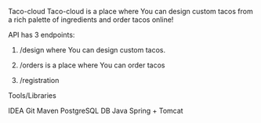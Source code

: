 Taco-cloud
Taco-cloud is a place where You can design custom tacos from a rich palette of ingredients and order tacos online!


API has 3 endpoints:
1. /design
where You can design custom tacos.

2. /orders
is a place where You can order tacos
              
3. /registration


Tools/Libraries

IDEA
Git
Maven
PostgreSQL DB
Java
Spring + Tomcat
